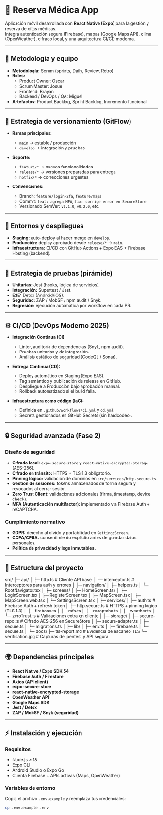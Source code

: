 # 📱 Reserva Médica App

Aplicación móvil desarrollada con **React Native (Expo)** para la gestión y reserva de citas médicas.  
Integra autenticación segura (Firebase), mapas (Google Maps API), clima (OpenWeather), cifrado local, y una arquitectura CI/CD moderna.

---

## 👥 Metodología y equipo

- **Metodología:** Scrum (sprints, Daily, Review, Retro)
- **Roles:**
  - Product Owner: Oscar  
  - Scrum Master: Josue  
  - Frontend: Brayan  
  - Backend / DevOps / QA: Miguel  
- **Artefactos:** Product Backlog, Sprint Backlog, Incremento funcional.

---

## 🌳 Estrategia de versionamiento (GitFlow)

- **Ramas principales:**  
  - `main` → estable / producción  
  - `develop` → integración y pruebas  

- **Soporte:**  
  - `feature/*` → nuevas funcionalidades  
  - `release/*` → versiones preparadas para entrega  
  - `hotfix/*` → correcciones urgentes  

- **Convenciones:**  
  - Branch: `feature/login-2fa`, `feature/maps`  
  - Commit: `feat: agrega MFA`, `fix: corrige error en SecureStore`  
  - Versionado SemVer: `v0.1.0`, `v0.2.0`, etc.

---

## 🧱 Entornos y despliegues

- **Staging:** auto-deploy al hacer merge en `develop`.  
- **Producción:** deploy aprobado desde `release/*` → `main`.  
- **Infraestructura:** CI/CD con GitHub Actions + Expo EAS + Firebase Hosting (backend).

---

## 🧪 Estrategia de pruebas (pirámide)

- **Unitarias:** Jest (hooks, lógica de servicios).  
- **Integración:** Supertest / Jest.  
- **E2E:** Detox (Android/iOS).  
- **Seguridad:** ZAP / MobSF / npm audit / Snyk.  
- **Regresión:** ejecución automática por workflow en cada PR.

---

## ⚙️ CI/CD (DevOps Moderno 2025)

- **Integración Continua (CI):**
  - Linter, auditoría de dependencias (Snyk, npm audit).
  - Pruebas unitarias y de integración.
  - Análisis estático de seguridad (CodeQL / Sonar).

- **Entrega Continua (CD):**
  - Deploy automático en Staging (Expo EAS).
  - Tag semántico y publicación de release en GitHub.
  - Despliegue a Producción bajo aprobación manual.
  - Rollback automatizado si el build falla.

- **Infraestructura como código (IaC):**
  - Definida en `.github/workflows/ci.yml` y `cd.yml`.
  - Secrets gestionados en GitHub Secrets (sin hardcodeo).

---

## 🔒 Seguridad avanzada (Fase 2)

### Diseño de seguridad
- **Cifrado local:** `expo-secure-store` y `react-native-encrypted-storage` (AES-256).
- **Cifrado en tránsito:** HTTPS + TLS 1.3 obligatorio.
- **Pinning lógico:** validación de dominios en `src/services/http.secure.ts`.
- **Gestión de sesiones:** tokens almacenados de forma segura y revocados al cerrar sesión.
- **Zero Trust Client:** validaciones adicionales (firma, timestamp, device check).
- **MFA (Autenticación multifactor):** implementado vía Firebase Auth + reCAPTCHA.

### Cumplimiento normativo
- **GDPR:** derecho al olvido y portabilidad en `SettingsScreen`.
- **CCPA/CPRA:** consentimiento explícito antes de guardar datos personales.
- **Política de privacidad y logs inmutables.**

---

## 🧩 Estructura del proyecto

src/
├─ api/
│ ├─ http.ts # Cliente API base
│ ├─ interceptor.ts # Interceptores para auth y errores
│
├─ navigation/
│ ├─ helpers.ts
│ └─ RootNavigator.tsx
│
├─ screens/
│ ├─ HomeScreen.tsx
│ ├─ LoginScreen.tsx
│ ├─ RegisterScreen.tsx
│ ├─ MapScreen.tsx
│ ├─ MapScreen.web.tsx
│ └─ SettingsScreen.tsx
│
├─ services/
│ ├─ auth.ts # Firebase Auth + refresh token
│ ├─ http.secure.ts # HTTPS + pinning lógico (TLS 1.3)
│ ├─ firebase.ts
│ ├─ mfa.ts
│ ├─ recaptcha.ts
│ ├─ weather.ts
│ └─ zeroTrust.ts # Validaciones extra en cliente
│
├─ storage/
│ ├─ secure-repo.ts # Cifrado AES-256 en SecureStore
│ ├─ secure-adapter.ts
│ ├─ secure.ts
│ └─ migrations.ts
│
├─ lib/
│ ├─ env.ts
│ ├─ firebase.ts
│ └─ secure.ts
│
└─ docs/
├─ tls-report.md # Evidencia de escaneo TLS
└─ verification.jpg # Capturas del pentest y API segura


---

## 🌍 Dependencias principales

- **React Native / Expo SDK 54**
- **Firebase Auth / Firestore**
- **Axios (API client)**
- **expo-secure-store**
- **react-native-encrypted-storage**
- **OpenWeather API**
- **Google Maps SDK**
- **Jest / Detox**
- **ZAP / MobSF / Snyk (seguridad)**

---

## ⚡ Instalación y ejecución

### Requisitos
- Node.js ≥ 18  
- Expo CLI  
- Android Studio o Expo Go  
- Cuenta Firebase + APIs activas (Maps, OpenWeather)

### Variables de entorno
Copia el archivo `.env.example` y reemplaza tus credenciales:

```bash
cp .env.example .env

